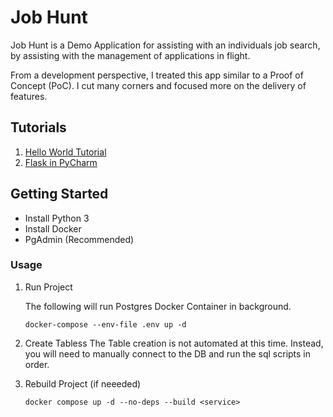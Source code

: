 # Job Hunt

Job Hunt is a Demo Application for assisting with an individuals job search, by assisting with the management of applications in flight.

From a development perspective, I treated this app similar to a Proof of Concept (PoC). I cut many corners and focused more on the delivery of features.

## Tutorials
1. [Hello World Tutorial](https://dionmunk.com/posts/2020/04/22/hello-world-in-a-python-3-docker-container)
1. [Flask in PyCharm](https://medium.com/@mushtaque87/flask-in-pycharm-community-edition-c0f68400d91e)

## Getting Started
* Install Python 3
* Install Docker
* PgAdmin (Recommended)

### Usage

1. Run Project

   The following will run Postgres Docker Container in background.
   ```commandline
   docker-compose --env-file .env up -d  
   ```

2. Create Tabless
    The Table creation is not automated at this time.
    Instead, you will need to manually connect to the DB and run the sql scripts in order.

3. Rebuild Project (if neeeded)
    ```commandline
    docker compose up -d --no-deps --build <service>
    ```

